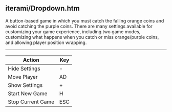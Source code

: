 iterami/Dropdown.htm
--------------------

A button-based game in which you must catch the falling orange coins and avoid catching the purple coins. There are many settings available for customizing your game experience, including two game modes, customizing what happens when you catch or miss orange/purple coins, and allowing player position wrapping.

---

Action            | Key
------------------|----
Hide Settings     | -
Move Player       | AD
Show Settings     | +
Start New Game    | H
Stop Current Game | ESC
